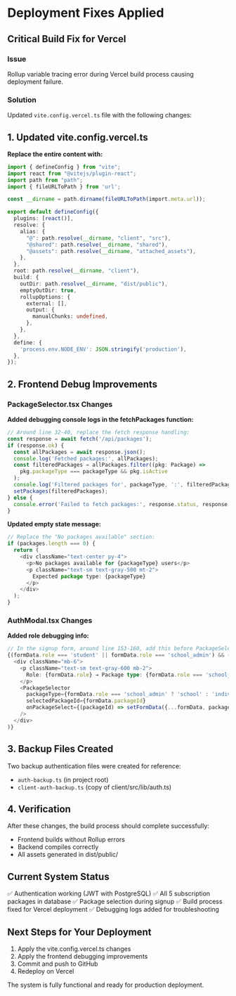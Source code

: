# Deployment Fixes Applied

## Critical Build Fix for Vercel

### Issue
Rollup variable tracing error during Vercel build process causing deployment failure.

### Solution
Updated `vite.config.vercel.ts` file with the following changes:

## 1. Updated vite.config.vercel.ts

**Replace the entire content with:**

```typescript
import { defineConfig } from "vite";
import react from "@vitejs/plugin-react";
import path from "path";
import { fileURLToPath } from 'url';

const __dirname = path.dirname(fileURLToPath(import.meta.url));

export default defineConfig({
  plugins: [react()],
  resolve: {
    alias: {
      "@": path.resolve(__dirname, "client", "src"),
      "@shared": path.resolve(__dirname, "shared"),
      "@assets": path.resolve(__dirname, "attached_assets"),
    },
  },
  root: path.resolve(__dirname, "client"),
  build: {
    outDir: path.resolve(__dirname, "dist/public"),
    emptyOutDir: true,
    rollupOptions: {
      external: [],
      output: {
        manualChunks: undefined,
      },
    },
  },
  define: {
    'process.env.NODE_ENV': JSON.stringify('production'),
  },
});
```

## 2. Frontend Debug Improvements

### PackageSelector.tsx Changes

**Added debugging console logs in the fetchPackages function:**

```typescript
// Around line 32-40, replace the fetch response handling:
const response = await fetch('/api/packages');
if (response.ok) {
  const allPackages = await response.json();
  console.log('Fetched packages:', allPackages);
  const filteredPackages = allPackages.filter((pkg: Package) => 
    pkg.packageType === packageType && pkg.isActive
  );
  console.log('Filtered packages for', packageType, ':', filteredPackages);
  setPackages(filteredPackages);
} else {
  console.error('Failed to fetch packages:', response.status, response.statusText);
}
```

**Updated empty state message:**

```typescript
// Replace the "No packages available" section:
if (packages.length === 0) {
  return (
    <div className="text-center py-4">
      <p>No packages available for {packageType} users</p>
      <p className="text-sm text-gray-500 mt-2">
        Expected package type: {packageType}
      </p>
    </div>
  );
}
```

### AuthModal.tsx Changes

**Added role debugging info:**

```typescript
// In the signup form, around line 153-160, add this before PackageSelector:
{(formData.role === 'student' || formData.role === 'school_admin') && (
  <div className="mb-6">
    <p className="text-sm text-gray-600 mb-2">
      Role: {formData.role} → Package type: {formData.role === 'school_admin' ? 'school' : 'individual'}
    </p>
    <PackageSelector
      packageType={formData.role === 'school_admin' ? 'school' : 'individual'}
      selectedPackageId={formData.packageId}
      onPackageSelect={(packageId) => setFormData({...formData, packageId})}
    />
  </div>
)}
```

## 3. Backup Files Created

Two backup authentication files were created for reference:
- `auth-backup.ts` (in project root)
- `client-auth-backup.ts` (copy of client/src/lib/auth.ts)

## 4. Verification

After these changes, the build process should complete successfully:
- Frontend builds without Rollup errors
- Backend compiles correctly
- All assets generated in dist/public/

## Current System Status

✅ Authentication working (JWT with PostgreSQL)
✅ All 5 subscription packages in database
✅ Package selection during signup
✅ Build process fixed for Vercel deployment
✅ Debugging logs added for troubleshooting

## Next Steps for Your Deployment

1. Apply the vite.config.vercel.ts changes
2. Apply the frontend debugging improvements
3. Commit and push to GitHub
4. Redeploy on Vercel

The system is fully functional and ready for production deployment.